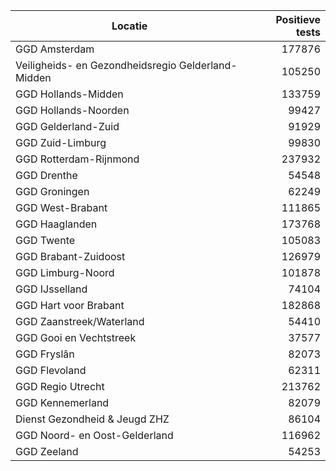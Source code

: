 | Locatie | Positieve tests |
|---------|----------------:|
| GGD Amsterdam                            | 177876 |
| Veiligheids- en Gezondheidsregio Gelderland-Midden | 105250 |
| GGD Hollands-Midden                      | 133759 |
| GGD Hollands-Noorden                     | 99427 |
| GGD Gelderland-Zuid                      | 91929 |
| GGD Zuid-Limburg                         | 99830 |
| GGD Rotterdam-Rijnmond                   | 237932 |
| GGD Drenthe                              | 54548 |
| GGD Groningen                            | 62249 |
| GGD West-Brabant                         | 111865 |
| GGD Haaglanden                           | 173768 |
| GGD Twente                               | 105083 |
| GGD Brabant-Zuidoost                     | 126979 |
| GGD Limburg-Noord                        | 101878 |
| GGD IJsselland                           | 74104 |
| GGD Hart voor Brabant                    | 182868 |
| GGD Zaanstreek/Waterland                 | 54410 |
| GGD Gooi en Vechtstreek                  | 37577 |
| GGD Fryslân                              | 82073 |
| GGD Flevoland                            | 62311 |
| GGD Regio Utrecht                        | 213762 |
| GGD Kennemerland                         | 82079 |
| Dienst Gezondheid & Jeugd ZHZ            | 86104 |
| GGD Noord- en Oost-Gelderland            | 116962 |
| GGD Zeeland                              | 54253 |

